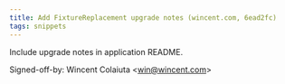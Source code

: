 ```yaml
---
title: Add FixtureReplacement upgrade notes (wincent.com, 6ead2fc)
tags: snippets
---
```


Include upgrade notes in application README.

Signed-off-by: Wincent Colaiuta &lt;win@wincent.com&gt;
